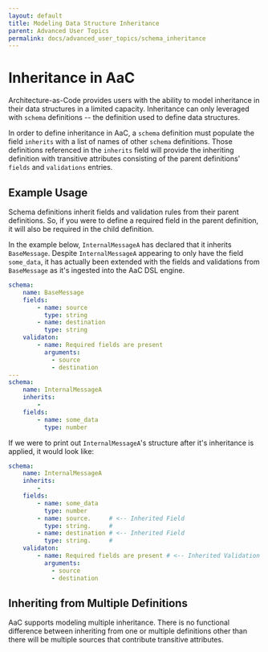 ```yaml
---
layout: default
title: Modeling Data Structure Inheritance
parent: Advanced User Topics
permalink: docs/advanced_user_topics/schema_inheritance
---
```


# Inheritance in AaC
Architecture-as-Code provides users with the ability to model inheritance in their data structures in a limited capacity. Inheritance can only leveraged with `schema` definitions -- the definition used to define data structures.

In order to define inheritance in AaC, a `schema` definition must populate the field `inherits` with a list of names of other `schema` definitions. Those definitions referenced in the `inherits` field will provide the inheriting definition with transitive attributes consisting of the parent definitions' `fields` and `validations` entries.

## Example Usage
Schema definitions inherit fields and validation rules from their parent definitions. So, if you were to define a required field in the parent definition, it will also be required in the child definition.


In the example below, `InternalMessageA` has declared that it inherits `BaseMessage`. Despite `InternalMessageA` appearing to only have the field `some_data`, it has actually been extended with the fields and validations from `BaseMessage` as it's ingested into the AaC DSL engine.
```yaml
schema:
    name: BaseMessage
    fields:
        - name: source
          type: string
        - name: destination
          type: string
    validaton:
        - name: Required fields are present
          arguments:
            - source
            - destination
---
schema:
    name: InternalMessageA
    inherits:
        -
    fields:
        - name: some_data
          type: number
```

If we were to print out `InternalMessageA`'s structure after it's inheritance is applied, it would look like:
```yaml
schema:
    name: InternalMessageA
    inherits:
        -
    fields:
        - name: some_data
          type: number
        - name: source.     # <-- Inherited Field
          type: string.     #
        - name: destination # <-- Inherited Field
          type: string.     #
    validaton:
        - name: Required fields are present # <-- Inherited Validation
          arguments:
            - source
            - destination
```

## Inheriting from Multiple Definitions
AaC supports modeling multiple inheritance. There is no functional difference between inheriting from one or multiple definitions other than there will be multiple sources that contribute transitive attributes.

